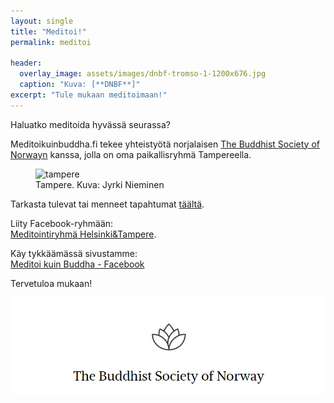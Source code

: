 ```yaml
---
layout: single
title: "Meditoi!"
permalink: meditoi

header:
  overlay_image: assets/images/dnbf-tromso-1-1200x676.jpg
  caption: "Kuva: [**DNBF**]"
excerpt: "Tule mukaan meditoimaan!"
---
```

Haluatko meditoida hyvässä seurassa?

Meditoikuinbuddha.fi tekee yhteistyötä norjalaisen <a href="https://www.dnbf.org/en">The Buddhist Society of Norwayn</a> kanssa, jolla on oma paikallisryhmä Tampereella.

<figure>
<img src="assets/images/jyrki-nieminen-5zLhWqntDQA-unsplash.jpg" alt="tampere">
  <figcaption>Tampere. Kuva: Jyrki Nieminen</figcaption>
</figure>

Tarkasta tulevat tai menneet tapahtumat <a href="https://meditoikuinbuddha.fi/categories/ajankohtaista/">täältä</a>.

Liity Facebook-ryhmään:<br> <a href="https://www.facebook.com/groups/416251517754820">Meditointiryhmä Helsinki&Tampere</a>.<br>

Käy tykkäämässä sivustamme:<br> <a href="https://www.facebook.com/profile.php?id=61555870603768">Meditoi kuin Buddha - Facebook</a>

Tervetuloa mukaan!

<a href="https://dnbf.org/en">
<img src="assets/images/buddhistsocietyofnorway.png" alt="buddhistsocietyofnorway">
</a>
